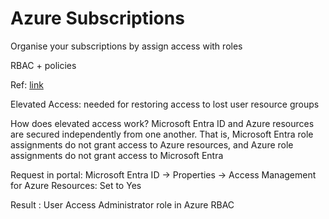 # Azure Subscriptions

Organise your subscriptions by assign access with roles

RBAC + policies

Ref: [link](https://learn.microsoft.com/en-us/azure/cloud-adoption-framework/ready/azure-best-practices/organize-subscriptions)

Elevated Access: needed for restoring access to lost user resource groups

How does elevated access work?
Microsoft Entra ID and Azure resources are secured independently from one another. 
That is, Microsoft Entra role assignments do not grant access to Azure resources, and Azure role assignments do not grant access to Microsoft Entra

Request in portal: Microsoft Entra ID -> Properties -> Access Management for Azure Resources: Set to Yes

Result :  User Access Administrator role in Azure RBAC
